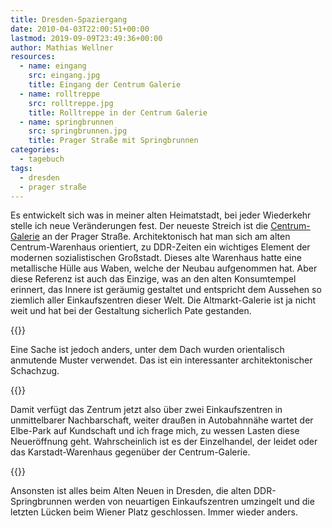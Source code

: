 ```yaml
---
title: Dresden-Spaziergang
date: 2010-04-03T22:00:51+00:00
lastmod: 2019-09-09T23:49:36+00:00
author: Mathias Wellner
resources:
  - name: eingang
    src: eingang.jpg
    title: Eingang der Centrum Galerie
  - name: rolltreppe
    src: rolltreppe.jpg
    title: Rolltreppe in der Centrum Galerie
  - name: springbrunnen
    src: springbrunnen.jpg
    title: Prager Straße mit Springbrunnen
categories:
  - tagebuch
tags:
  - dresden
  - prager straße
---
```


Es entwickelt sich was in meiner alten Heimatstadt, bei jeder Wiederkehr stelle ich neue Veränderungen fest. Der neueste Streich ist die [Centrum-Galerie](http://www.centrumgalerie.de) an der Prager Straße. Architektonisch hat man sich am alten Centrum-Warenhaus orientiert, zu DDR-Zeiten ein wichtiges Element der modernen sozialistischen Großstadt. Dieses alte Warenhaus hatte eine metallische Hülle aus Waben, welche der Neubau aufgenommen hat. Aber diese Referenz ist auch das Einzige, was an den alten Konsumtempel erinnert, das Innere ist geräumig gestaltet und entspricht dem Aussehen so ziemlich aller Einkaufszentren dieser Welt. Die Altmarkt-Galerie ist ja nicht weit und hat bei der Gestaltung sicherlich Pate gestanden.

<!--more-->

{{<responsive-image name="eingang">}}

Eine Sache ist jedoch anders, unter dem Dach wurden orientalisch anmutende Muster verwendet. Das ist ein interessanter architektonischer Schachzug.

{{<responsive-image name="rolltreppe">}}

Damit verfügt das Zentrum jetzt also über zwei Einkaufszentren in unmittelbarer Nachbarschaft, weiter draußen in Autobahnnähe wartet der Elbe-Park auf Kundschaft und ich frage mich, zu wessen Lasten diese Neueröffnung geht. Wahrscheinlich ist es der Einzelhandel, der leidet oder das Karstadt-Warenhaus gegenüber der Centrum-Galerie.

{{<responsive-image name="springbrunnen">}}

Ansonsten ist alles beim Alten Neuen in Dresden, die alten DDR-Springbrunnen werden von neuartigen Einkaufszentren umzingelt und die letzten Lücken beim Wiener Platz geschlossen. Immer wieder anders.
